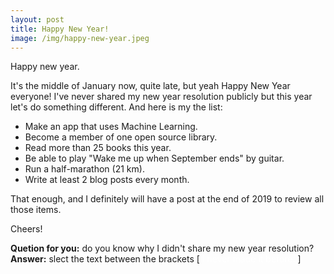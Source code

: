 ```yaml
---
layout: post
title: Happy New Year!
image: /img/happy-new-year.jpeg
---
```

Happy new year.

It's the middle of January now,  quite late, but yeah Happy New Year everyone!
I've never shared my new year resolution publicly but this year let's do something different. And here is my the list:
* Make an app that uses Machine Learning.
* Become a member of one open source library.
* Read more than 25 books this year.
* Be able to play "Wake me up when September ends" by guitar.
* Run a half-marathon (21 km).
* Write at least 2 blog posts every month.

That enough, and I definitely will have a post at the end of 2019 to review all those items.

Cheers!

**Quetion for you:** do you know why I didn't share my new year resolution?
**Answer:** slect the text between the brackets [<span style="color:#FFFFFF"> I never made it before.</span> ]